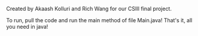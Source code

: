 Created by Akaash Kolluri and Rich Wang for our CSIII final project.

To run, pull the code and run the main method of file Main.java! That's it, all you need in java!
